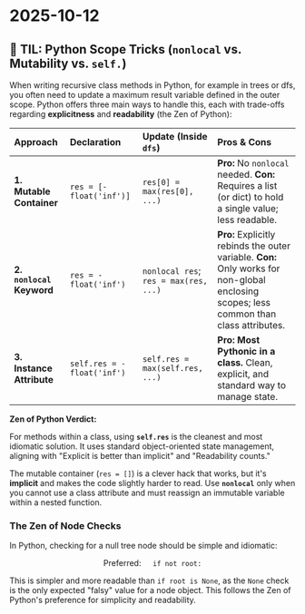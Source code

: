 # 2025-10-12

## 🐍 TIL: Python Scope Tricks (`nonlocal` vs. Mutability vs. `self.`)

When writing recursive class methods in Python, for example in trees or dfs, you often need to update a maximum result variable defined in the outer scope. Python offers three main ways to handle this, each with trade-offs regarding **explicitness** and **readability** (the Zen of Python):

| Approach | Declaration | Update (Inside `dfs`) | Pros & Cons |
| :--- | :--- | :--- | :--- |
| **1. Mutable Container** | `res = [-float('inf')]` | `res[0] = max(res[0], ...)` | **Pro:** No `nonlocal` needed. **Con:** Requires a list (or dict) to hold a single value; less readable. |
| **2. `nonlocal` Keyword** | `res = -float('inf')` | `nonlocal res`; `res = max(res, ...)` | **Pro:** Explicitly rebinds the outer variable. **Con:** Only works for non-global enclosing scopes; less common than class attributes. |
| **3. Instance Attribute** | `self.res = -float('inf')` | `self.res = max(self.res, ...)` | **Pro:** **Most Pythonic in a class.** Clean, explicit, and standard way to manage state. |

**Zen of Python Verdict:**

For methods within a class, using **`self.res`** is the cleanest and most idiomatic solution. It uses standard object-oriented state management, aligning with "Explicit is better than implicit" and "Readability counts."

The mutable container (`res = []`) is a clever hack that works, but it's **implicit** and makes the code slightly harder to read. Use **`nonlocal`** only when you cannot use a class attribute and must reassign an immutable variable within a nested function.

### The Zen of Node Checks

In Python, checking for a null tree node should be simple and idiomatic:

$$\text{Preferred: } \quad \texttt{if not root:}$$

This is simpler and more readable than `if root is None`, as the `None` check is the only expected "falsy" value for a node object. This follows the Zen of Python's preference for simplicity and readability.